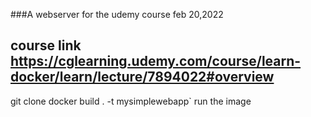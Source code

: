 ###A webserver for the udemy course feb 20,2022
## course link https://cglearning.udemy.com/course/learn-docker/learn/lecture/7894022#overview

git clone <repo>
docker build . -t mysimplewebapp`
run the image 
